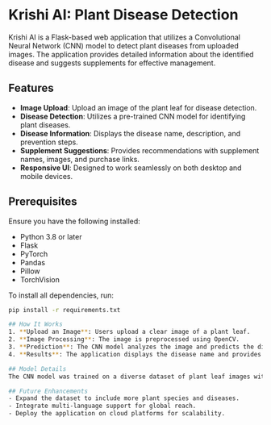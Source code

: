 # Krishi AI: Plant Disease Detection

Krishi AI is a Flask-based web application that utilizes a Convolutional Neural Network (CNN) model to detect plant diseases from uploaded images. The application provides detailed information about the identified disease and suggests supplements for effective management.

## Features
- **Image Upload**: Upload an image of the plant leaf for disease detection.
- **Disease Detection**: Utilizes a pre-trained CNN model for identifying plant diseases.
- **Disease Information**: Displays the disease name, description, and prevention steps.
- **Supplement Suggestions**: Provides recommendations with supplement names, images, and purchase links.
- **Responsive UI**: Designed to work seamlessly on both desktop and mobile devices.

## Prerequisites
Ensure you have the following installed:
- Python 3.8 or later
- Flask
- PyTorch
- Pandas
- Pillow
- TorchVision

To install all dependencies, run:
```bash
pip install -r requirements.txt

## How It Works
1. **Upload an Image**: Users upload a clear image of a plant leaf.
2. **Image Processing**: The image is preprocessed using OpenCV.
3. **Prediction**: The CNN model analyzes the image and predicts the disease.
4. **Results**: The application displays the disease name and provides prevention/treatment tips.

## Model Details
The CNN model was trained on a diverse dataset of plant leaf images with multiple disease categories. The architecture ensures high accuracy and generalizability across different plant types.

## Future Enhancements
- Expand the dataset to include more plant species and diseases.
- Integrate multi-language support for global reach.
- Deploy the application on cloud platforms for scalability.


